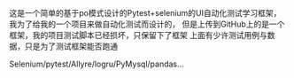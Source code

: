 这是一个简单的基于po模式设计的Pytest+selenium的UI自动化测试学习框架，
我为了给我的一个项目来做自动化测试而设计的，
但是上传到GitHub上的是一个框架，我的项目测试脚本已经损坏，只保留下了框架
上面有少许测试用例与数据，只是为了测试框架能否跑通



Selenium/pytest/Allyre/logru/PyMysql/pandas...
